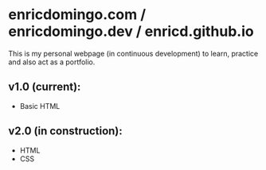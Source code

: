 # enricdomingo.com / enricdomingo.dev / enricd.github.io
This is my personal webpage (in continuous development) to learn, practice and also act as a portfolio.

## v1.0 (current):
- Basic HTML

## v2.0 (in construction):
- HTML
- CSS
